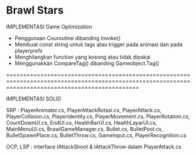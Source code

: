 # Brawl Stars
 
IMPLEMENTASI Game Optimization
- Penggunaan Couroutine dibanding Invoke()
- Membuat const string untuk tags atau trigger pada animasi dan pada playerprefs
- Menghilangkan function yang kosong atau tidak dipakai
- Menggunakkan CompareTag() dibanding Gameobject.Tag()


===================================================================================================================================================

IMPLEMENTASI SOLID

SRP : PlayerAnimator.cs, PlayerAttackRotasi.cs, PlayerAttack.cs, PlayerCollision.cs, PlayerIdentity.cs, PlayerMovement.cs, PlayerRotation.cs, CountDownUI.cs, EndUI.cs, HealthBarUI.cs, HealthLayarUI.cs, MainMenuUI.cs, BrawlGameManager.cs, Bullet.cs, BulletPool.cs, BulletSpawnPlace.cs, BulletThrow.cs, GameInput.cs, PlayerRecognition.cs

OCP, LSP :  interface IAttackShoot & IAttackThrow dalam PlayerAttack.cs
